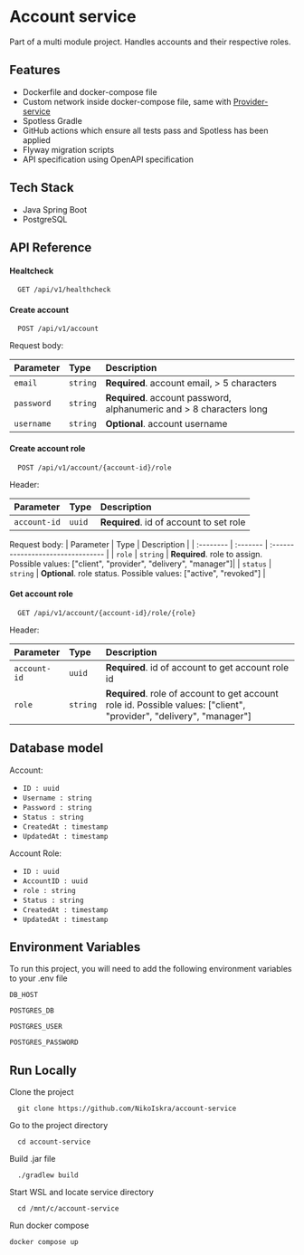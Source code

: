 
# Account service

Part of a multi module project. Handles accounts and their respective roles.

## Features

- Dockerfile and docker-compose file
- Custom network inside docker-compose file, same with [Provider-service](https://github.com/NikoIskra/provider-service)
- Spotless Gradle
- GitHub actions which ensure all tests pass and Spotless has been applied
- Flyway migration scripts
- API specification using OpenAPI specification

## Tech Stack

- Java Spring Boot
- PostgreSQL


## API Reference

#### Healtcheck

```http
  GET /api/v1/healthcheck
```

#### Create account

```http
  POST /api/v1/account
```

Request body:

| Parameter | Type     | Description                       |
| :-------- | :------- | :-------------------------------- |
| `email`      | `string` | **Required**. account email, > 5 characters |
| `password`      | `string` | **Required**. account password, alphanumeric and > 8 characters long |
| `username`      | `string` | **Optional**. account username |

#### Create account role

```http
  POST /api/v1/account/{account-id}/role
```

Header: 

| Parameter | Type     | Description                       |
| :-------- | :------- | :-------------------------------- |
| `account-id`      | `uuid` | **Required**. id of account to set role |

Request body:
| Parameter | Type     | Description                       |
| :-------- | :------- | :-------------------------------- |
| `role`      | `string` | **Required**. role to assign. Possible values: ["client", "provider", "delivery", "manager"]|
| `status`      | `string` | **Optional**. role status. Possible values: ["active", "revoked"] |

#### Get account role

```http
  GET /api/v1/account/{account-id}/role/{role}
```

Header: 

| Parameter | Type     | Description                       |
| :-------- | :------- | :-------------------------------- |
| `account-id`      | `uuid` | **Required**. id of account to get account role id |
| `role`      | `string` | **Required**. role of account to get account role id. Possible values: ["client", "provider", "delivery", "manager"] |


## Database model
Account:

- `ID : uuid`
- `Username : string`
- `Password : string`
- `Status : string`
- `CreatedAt : timestamp`
- `UpdatedAt : timestamp`

Account Role:

- `ID : uuid`
- `AccountID : uuid`
- `role : string`
- `Status : string`
- `CreatedAt : timestamp`
- `UpdatedAt : timestamp`

## Environment Variables

To run this project, you will need to add the following environment variables to your .env file

`DB_HOST`

`POSTGRES_DB`

`POSTGRES_USER`

`POSTGRES_PASSWORD`


## Run Locally

Clone the project

```
  git clone https://github.com/NikoIskra/account-service
```

Go to the project directory

```
  cd account-service
```

Build .jar file

```
  ./gradlew build
```

Start WSL and locate service directory

```
  cd /mnt/c/account-service
```

Run docker compose

```
docker compose up
```

